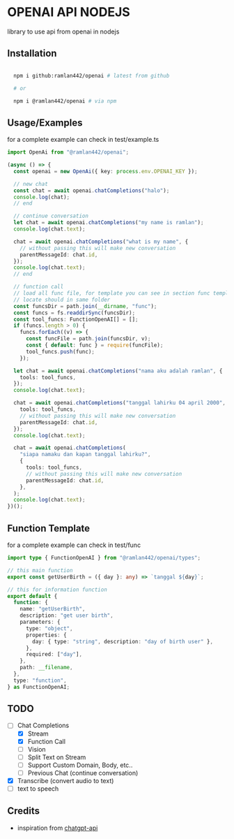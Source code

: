 # OPENAI API NODEJS

library to use api from openai in nodejs

## Installation

```bash

  npm i github:ramlan442/openai # latest from github

  # or

  npm i @ramlan442/openai # via npm
```

## Usage/Examples

for a complete example can check in test/example.ts

```typescript
import OpenAi from "@ramlan442/openai";

(async () => {
  const openai = new OpenAi({ key: process.env.OPENAI_KEY });

  // new chat
  const chat = await openai.chatCompletions("halo");
  console.log(chat);
  // end

  // continue conversation
  let chat = await openai.chatCompletions("my name is ramlan");
  console.log(chat.text);

  chat = await openai.chatCompletions("what is my name", {
    // without passing this will make new conversation
    parentMessageId: chat.id,
  });
  console.log(chat.text);
  // end

  // function call
  // load all func file, for template you can see in section func template
  // locate should in same folder
  const funcsDir = path.join(__dirname, "func");
  const funcs = fs.readdirSync(funcsDir);
  const tool_funcs: FunctionOpenAI[] = [];
  if (funcs.length > 0) {
    funcs.forEach((v) => {
      const funcFile = path.join(funcsDir, v);
      const { default: func } = require(funcFile);
      tool_funcs.push(func);
    });

  let chat = await openai.chatCompletions("nama aku adalah ramlan", {
    tools: tool_funcs,
  });
  console.log(chat.text);

  chat = await openai.chatCompletions("tanggal lahirku 04 april 2000", {
    tools: tool_funcs,
    // without passing this will make new conversation
    parentMessageId: chat.id,
  });
  console.log(chat.text);

  chat = await openai.chatCompletions(
    "siapa namaku dan kapan tanggal lahirku?",
    {
      tools: tool_funcs,
      // without passing this will make new conversation
      parentMessageId: chat.id,
    },
  );
  console.log(chat.text);
})();
```

## Function Template

for a complete example can check in test/func

```typescript
import type { FunctionOpenAI } from "@ramlan442/openai/types";

// this main function
export const getUserBirth = ({ day }: any) => `tanggal ${day}`;

// this for information function
export default {
  function: {
    name: "getUserBirth",
    description: "get user birth",
    parameters: {
      type: "object",
      properties: {
        day: { type: "string", description: "day of birth user" },
      },
      required: ["day"],
    },
    path: __filename,
  },
  type: "function",
} as FunctionOpenAI;
```

## TODO

- [ ] Chat Completions
  - [x] Stream
  - [x] Function Call
  - [ ] Vision
  - [ ] Split Text on Stream
  - [ ] Support Custom Domain, Body, etc..
  - [ ] Previous Chat (continue conversation)
- [x] Transcribe (convert audio to text)
- [ ] text to speech

## Credits

- inspiration from [chatgpt-api](https://github.com/transitive-bullshit/chatgpt-api)
